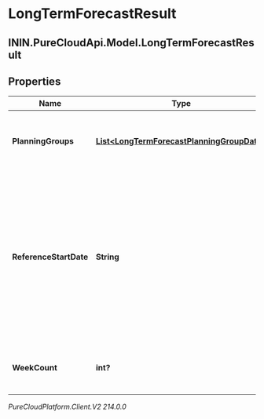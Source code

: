 # LongTermForecastResult

## ININ.PureCloudApi.Model.LongTermForecastResult

## Properties

|Name | Type | Description | Notes|
|------------ | ------------- | ------------- | -------------|
| **PlanningGroups** | [**List&lt;LongTermForecastPlanningGroupData&gt;**](LongTermForecastPlanningGroupData) | The forecast data broken up by planning group | [optional] |
| **ReferenceStartDate** | **String** | The reference start date relative to the business unit time zone in this forecast. Dates are represented as an ISO-8601 string. For example: yyyy-MM-dd | [optional] |
| **WeekCount** | **int?** | The number of weeks in this forecast | [optional] |



_PureCloudPlatform.Client.V2 214.0.0_
